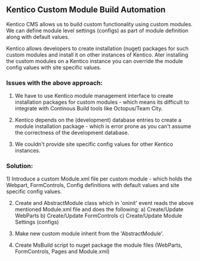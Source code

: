 <h2>Kentico Custom Module Build Automation</h2>

Kentico CMS allows us to build custom functionality using custom modules. We can define module level settings (configs) as part of module definition along with default values. 

Kentico allows developers to create installation (nuget) packages for such custom modules and install it on other instances of Kentico.  Ater installing the custom modules on a Kentico instance you can override the module config values with site specific values.

<h3>Issues with the above approach:</h3>

1) We have to use Kentico module management interface to create installation packages for custom modules - which means its difficult to integrate with Continous Build tools like Octopus/Team City.

2) Kentico depends on the (development) database entries to create a module installation package - which is error prone as you can't assume the correctness of the development database.

3) We couldn't provide site specific config values for other Kentico instances.

<h3>Solution:</h3>
1) Introduce a custom Module.xml file per custom module - which holds the Webpart, FormControls, Config definitions with default values and site specific config values.

2) Create and AbstractModule class which in 'oninit' event reads the above mentioned Module.xml file and does the following:
  a) Create/Update WebParts
  b) Create/Update FormControls
  c) Create/Update Module Settings (configs)

3) Make new custom module inherit from the 'AbstractModule'.

4) Create MsBuild script to nuget package the module files (WebParts, FormControls, Pages and Module.xml)
